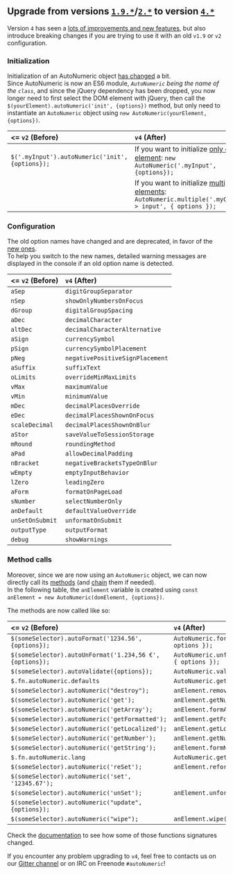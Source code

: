 ## Upgrade from versions [`1.9.*`](https://github.com/autoNumeric/autoNumeric/releases/tag/1.9.46)/[`2.*`](https://github.com/autoNumeric/autoNumeric/releases/tag/v2.0.13) to version [`4.*`](https://github.com/autoNumeric/autoNumeric/tree/v4.0.0)

Version `4` has seen a [lots of improvements and new features](https://github.com/autoNumeric/autoNumeric/releases/tag/v4.0.0), but also introduce breaking changes if you are trying to use it with an old `v1.9` or `v2` configuration.

### Initialization

Initialization of an AutoNumeric object [has changed](https://github.com/autoNumeric/autoNumeric/#initialization) a bit.<br>
Since AutoNumeric is now an ES6 module, *`AutoNumeric` being the name of the `class`*, and since the jQuery dependency has been dropped, you now longer need to first select the DOM element with jQuery, then call the `$(yourElement).autoNumeric('init', {options})` method, but only need to instantiate an `AutoNumeric` object using `new AutoNumeric(yourElement, {options})`.

| <= `v2` (Before)          | `v4` (After) |
| :---------------- | :-----------  |
| `$('.myInput').autoNumeric('init', {options});` | If you want to initialize [only one element](https://github.com/autoNumeric/autoNumeric/#initialize-one-autonumeric-object): `new AutoNumeric('.myInput', {options});` |
|  | If you want to initialize [multiple elements](https://github.com/autoNumeric/autoNumeric/#initialize-multiple-autonumeric-objects-at-once): `AutoNumeric.multiple('.myCssClass > input', { options });` |

### Configuration

The old option names have changed and are deprecated, in favor of the [new ones](https://github.com/autoNumeric/autoNumeric/#options).<br>
To help you switch to the new names, detailed warning messages are displayed in the console if an old option name is detected.

| <= `v2` (Before)          | `v4` (After) |
| :---------------- | :-----------  |
| `aSep`          | `digitGroupSeparator` |
| `nSep`          | `showOnlyNumbersOnFocus` |
| `dGroup`        | `digitalGroupSpacing` |
| `aDec`          | `decimalCharacter` |
| `altDec`        | `decimalCharacterAlternative` |
| `aSign`         | `currencySymbol` |
| `pSign`         | `currencySymbolPlacement` |
| `pNeg`          | `negativePositiveSignPlacement` |
| `aSuffix`       | `suffixText` |
| `oLimits`       | `overrideMinMaxLimits` |
| `vMax`          | `maximumValue` |
| `vMin`          | `minimumValue` |
| `mDec`          | `decimalPlacesOverride` |
| `eDec`          | `decimalPlacesShownOnFocus` |
| `scaleDecimal`  | `decimalPlacesShownOnBlur` |
| `aStor`         | `saveValueToSessionStorage` |
| `mRound`        | `roundingMethod` |
| `aPad`          | `allowDecimalPadding` |
| `nBracket`      | `negativeBracketsTypeOnBlur` |
| `wEmpty`        | `emptyInputBehavior` |
| `lZero`         | `leadingZero` |
| `aForm`         | `formatOnPageLoad` |
| `sNumber`       | `selectNumberOnly` |
| `anDefault`     | `defaultValueOverride` |
| `unSetOnSubmit` | `unformatOnSubmit` |
| `outputType`    | `outputFormat` |
| `debug`         | `showWarnings` |

### Method calls

Moreover, since we are now using an `AutoNumeric` object, we can now directly call its [methods](https://github.com/autoNumeric/autoNumeric/#methods) (and [chain](https://github.com/autoNumeric/autoNumeric/#function-chaining) them if needed).<br> 
In the following table, the `anElement` variable is created using `const anElement = new AutoNumeric(domElement, {options})`.

The methods are now called like so:

| <= `v2` (Before)          | `v4` (After) |
| :---------------- | :-----------  |
| `$(someSelector).autoFormat('1234.56', {options});` | `AutoNumeric.format(1234.56, { options });` |
| `$(someSelector).autoUnFormat('1.234,56 €', {options});` | `AutoNumeric.unformat('1.234,56 €', { options });` |
| `$(someSelector).autoValidate({options});` | `AutoNumeric.validate({ options })` |
| `$.fn.autoNumeric.defaults` | `AutoNumeric.getDefaultConfig()` |
| `$(someSelector).autoNumeric("destroy");` | `anElement.remove();` |
| `$(someSelector).autoNumeric('get');` | `anElement.getNumericString();` |
| `$(someSelector).autoNumeric('getArray');` | `anElement.formArrayNumericString();` |
| `$(someSelector).autoNumeric('getFormatted');` | `anElement.getFormatted();` |
| `$(someSelector).autoNumeric('getLocalized');` | `anElement.getLocalized();` |
| `$(someSelector).autoNumeric('getNumber');` | `anElement.getNumber();` |
| `$(someSelector).autoNumeric('getString');` | `anElement.formNumericString();` |
| `$.fn.autoNumeric.lang` | `AutoNumeric.getPredefinedOptions()` |
| `$(someSelector).autoNumeric('reSet');` | `anElement.reformat();` |
| `$(someSelector).autoNumeric('set', '12345.67');` |  |
| `$(someSelector).autoNumeric('unSet');` | `anElement.unformat();` |
| `$(someSelector).autoNumeric("update", {options});` |  |
| `$(someSelector).autoNumeric("wipe");` | `anElement.wipe();` |

Check the [documentation](https://github.com/autoNumeric/autoNumeric/#instantiated-methods) to see how some of those functions signatures changed.


If you encounter any problem upgrading to `v4`, feel free to contacts us on our [Gitter channel](https://gitter.im/autoNumeric/autoNumeric) or on IRC on Freenode `#autoNumeric`!
